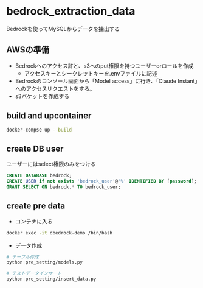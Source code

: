# bedrock_extraction_data

Bedrockを使ってMySQLからデータを抽出する

## AWSの準備
- Bedrockへのアクセス許と、s3へのput権限を持つユーザーorロールを作成
  - アクセスキーとシークレットキーを.envファイルに記述
- Bedrockのコンソール画面から「Model access」に行き、「Claude Instant」へのアクセスリクエストをする。
- s3バケットを作成する

## build and upcontainer
```bash
docker-compse up --build
```

## create DB user
ユーザーにはselect権限のみをつける
```sql
CREATE DATABASE bedrock;
CREATE USER if not exists 'bedrock_user'@'%' IDENTIFIED BY [password];
GRANT SELECT ON bedrock.* TO bedrock_user;
```


## create pre data

- コンテナに入る
```bash
docker exec -it dbedrock-demo /bin/bash
```

- データ作成
```bash
# テーブル作成
python pre_setting/models.py

# テストデータインサート
python pre_setting/insert_data.py
```

